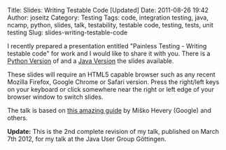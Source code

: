 Title: Slides: Writing Testable Code [Updated]
Date: 2011-08-26 19:42
Author: joseitz
Category: Testing
Tags: code, integration testing, java, ncamp, python, slides, talk, testability, testable code, testing, tests, unit testing
Slug: slides-writing-testable-code

I recently prepared a presentation entitled "Painless Testing - Writing testable
code" for work and I would like to share it with you. There is a [Python
Version][python-slides] of and a [Java Version][java-slides] the slides available.

These slides will require an HTML5 capable browser such as any recent
Mozilla Firefox, Google Chrome or Safari version. Press the right/left
keys on your keyboard or click somewhere near the right or left edge of
your browser window to switch slides.

The talk is based on [this amazing guide][] by Miško Hevery (Google) and
others.

**Update:** This is the 2nd complete revision of my talk, published on
March 7th 2012, for my talk at the Java User Group Göttingen.

  [python-slides]: http://downloads.printhelloworld.de/testing-slides/?lang=python#1
  [java-slides]: http://downloads.printhelloworld.de/testing-slides/#1
  [this amazing guide]: http://misko.hevery.com/code-reviewers-guide/
